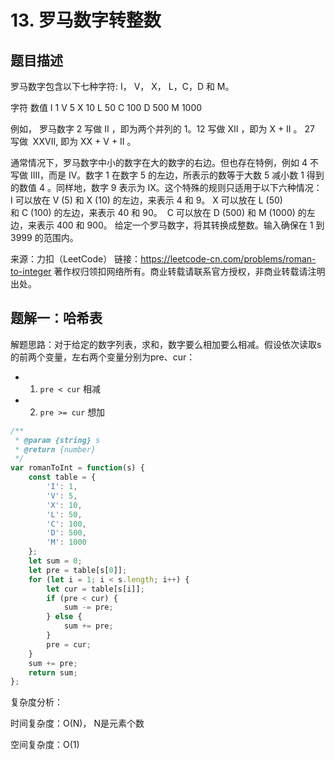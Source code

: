 # 13. 罗马数字转整数

## 题目描述

罗马数字包含以下七种字符: I， V， X， L，C，D 和 M。

字符          数值
I             1
V             5
X             10
L             50
C             100
D             500
M             1000

例如， 罗马数字 2 写做 II ，即为两个并列的 1。12 写做 XII ，即为 X + II 。 27 写做  XXVII, 即为 XX + V + II 。

通常情况下，罗马数字中小的数字在大的数字的右边。但也存在特例，例如 4 不写做 IIII，而是 IV。数字 1 在数字 5 的左边，所表示的数等于大数 5 减小数 1 得到的数值 4 。同样地，数字 9 表示为 IX。这个特殊的规则只适用于以下六种情况：
I 可以放在 V (5) 和 X (10) 的左边，来表示 4 和 9。
X 可以放在 L (50) 和 C (100) 的左边，来表示 40 和 90。 
C 可以放在 D (500) 和 M (1000) 的左边，来表示 400 和 900。
给定一个罗马数字，将其转换成整数。输入确保在 1 到 3999 的范围内。

来源：力扣（LeetCode）
链接：https://leetcode-cn.com/problems/roman-to-integer
著作权归领扣网络所有。商业转载请联系官方授权，非商业转载请注明出处。

## 题解一：哈希表

解题思路：对于给定的数字列表，求和，数字要么相加要么相减。假设依次读取s的前两个变量，左右两个变量分别为pre、cur：

- 1. ```pre < cur``` 相减
- 2. ```pre >= cur``` 想加

```js
/**
 * @param {string} s
 * @return {number}
 */
var romanToInt = function(s) {
    const table = {
        'I': 1,
        'V': 5,
        'X': 10,
        'L': 50,
        'C': 100,
        'D': 500,
        'M': 1000
    };
    let sum = 0;
    let pre = table[s[0]];
    for (let i = 1; i < s.length; i++) {
        let cur = table[s[i]];
        if (pre < cur) {
            sum -= pre;
        } else {
            sum += pre;
        }
        pre = cur;
    }
    sum += pre;
    return sum;
};
```

复杂度分析：

时间复杂度：O(N)， N是元素个数

空间复杂度：O(1)